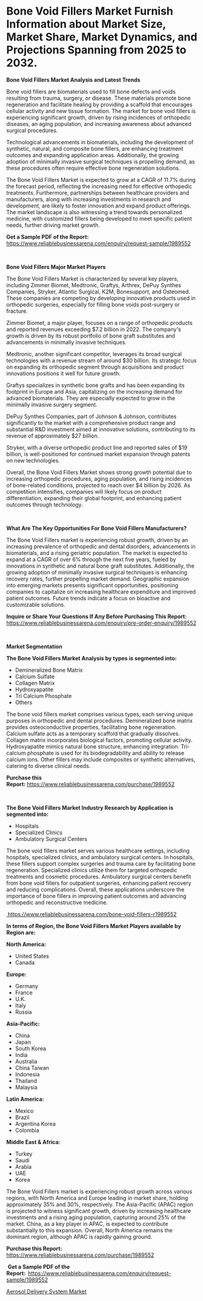 <p><h1>Bone Void Fillers Market Furnish Information about Market Size, Market Share, Market Dynamics, and Projections Spanning from 2025 to 2032.</h1></p><p><strong>Bone Void Fillers Market Analysis and Latest Trends</strong></p>
<p><p>Bone void fillers are biomaterials used to fill bone defects and voids resulting from trauma, surgery, or disease. These materials promote bone regeneration and facilitate healing by providing a scaffold that encourages cellular activity and new tissue formation. The market for bone void fillers is experiencing significant growth, driven by rising incidences of orthopedic diseases, an aging population, and increasing awareness about advanced surgical procedures. </p><p>Technological advancements in biomaterials, including the development of synthetic, natural, and composite bone fillers, are enhancing treatment outcomes and expanding application areas. Additionally, the growing adoption of minimally invasive surgical techniques is propelling demand, as these procedures often require effective bone regeneration solutions.</p><p>The Bone Void Fillers Market is expected to grow at a CAGR of 11.7% during the forecast period, reflecting the increasing need for effective orthopedic treatments. Furthermore, partnerships between healthcare providers and manufacturers, along with increasing investments in research and development, are likely to foster innovation and expand product offerings. The market landscape is also witnessing a trend towards personalized medicine, with customized fillers being developed to meet specific patient needs, further driving market growth.</p></p>
<p><strong>Get a Sample PDF of the Report:&nbsp;</strong> <a href="https://www.reliablebusinessarena.com/enquiry/request-sample/1989552?utm_campaign=2995&utm_medium=2&utm_source=Github&utm_content=ia&utm_term=04032025&utm_id=bone-void-fillers">https://www.reliablebusinessarena.com/enquiry/request-sample/1989552</a></p>
<p>&nbsp;</p>
<p><strong>Bone Void Fillers Major Market Players</strong></p>
<p><p>The Bone Void Fillers Market is characterized by several key players, including Zimmer Biomet, Medtronic, Graftys, Arthrex, DePuy Synthes Companies, Stryker, Atlantic Surgical, K2M, Bonesupport, and Osteomed. These companies are competing by developing innovative products used in orthopedic surgeries, especially for filling bone voids post-surgery or fracture.</p><p>Zimmer Biomet, a major player, focuses on a range of orthopedic products and reported revenues exceeding $7.2 billion in 2022. The company's growth is driven by its robust portfolio of bone graft substitutes and advancements in minimally invasive techniques.</p><p>Medtronic, another significant competitor, leverages its broad surgical technologies with a revenue stream of around $30 billion. Its strategic focus on expanding its orthopedic segment through acquisitions and product innovations positions it well for future growth.</p><p>Graftys specializes in synthetic bone grafts and has been expanding its footprint in Europe and Asia, capitalizing on the increasing demand for advanced biomaterials. They are especially expected to grow in the minimally invasive surgery segment.</p><p>DePuy Synthes Companies, part of Johnson & Johnson, contributes significantly to the market with a comprehensive product range and substantial R&D investment aimed at innovative solutions, contributing to its revenue of approximately $27 billion.</p><p>Stryker, with a diverse orthopedic product line and reported sales of $19 billion, is well-positioned for continued market expansion through patents on new technologies.</p><p>Overall, the Bone Void Fillers Market shows strong growth potential due to increasing orthopedic procedures, aging population, and rising incidences of bone-related conditions, projected to reach over $4 billion by 2026. As competition intensifies, companies will likely focus on product differentiation, expanding their global footprint, and enhancing patient outcomes through technology.</p></p>
<p>&nbsp;</p>
<p><strong>What Are The Key Opportunities For Bone Void Fillers Manufacturers?</strong></p>
<p><p>The Bone Void Fillers market is experiencing robust growth, driven by an increasing prevalence of orthopedic and dental disorders, advancements in biomaterials, and a rising geriatric population. The market is expected to expand at a CAGR of over 6% through the next five years, fueled by innovations in synthetic and natural bone graft substitutes. Additionally, the growing adoption of minimally invasive surgical techniques is enhancing recovery rates, further propelling market demand. Geographic expansion into emerging markets presents significant opportunities, positioning companies to capitalize on increasing healthcare expenditure and improved patient outcomes. Future trends indicate a focus on bioactive and customizable solutions.</p></p>
<p><strong>Inquire or Share Your Questions If Any Before Purchasing This Report:</strong> <a href="https://www.reliablebusinessarena.com/enquiry/pre-order-enquiry/1989552?utm_campaign=2995&utm_medium=2&utm_source=Github&utm_content=ia&utm_term=04032025&utm_id=bone-void-fillers">https://www.reliablebusinessarena.com/enquiry/pre-order-enquiry/1989552</a></p>
<p>&nbsp;</p>
<p><strong>Market Segmentation</strong></p>
<p><strong>The Bone Void Fillers Market Analysis by types is segmented into:</strong></p>
<p><ul><li>Demineralized Bone Matrix</li><li>Calcium Sulfate</li><li>Collagen Matrix</li><li>Hydroxyapatite</li><li>Tri Calcium Phosphate</li><li>Others</li></ul></p>
<p><p>The bone void fillers market comprises various types, each serving unique purposes in orthopedic and dental procedures. Demineralized bone matrix provides osteoconductive properties, facilitating bone regeneration. Calcium sulfate acts as a temporary scaffold that gradually dissolves. Collagen matrix incorporates biological factors, promoting cellular activity. Hydroxyapatite mimics natural bone structure, enhancing integration. Tri-calcium phosphate is used for its biodegradability and ability to release calcium ions. Other fillers may include composites or synthetic alternatives, catering to diverse clinical needs.</p></p>
<p><strong>Purchase this Report:&nbsp;</strong><a href="https://www.reliablebusinessarena.com/purchase/1989552?utm_campaign=2995&utm_medium=2&utm_source=Github&utm_content=ia&utm_term=04032025&utm_id=bone-void-fillers">https://www.reliablebusinessarena.com/purchase/1989552</a></p>
<p>&nbsp;</p>
<p><strong>The Bone Void Fillers Market Industry Research by Application is segmented into:</strong></p>
<p><ul><li>Hospitals</li><li>Specialized Clinics</li><li>Ambulatory Surgical Centers</li></ul></p>
<p><p>The bone void fillers market serves various healthcare settings, including hospitals, specialized clinics, and ambulatory surgical centers. In hospitals, these fillers support complex surgeries and trauma care by facilitating bone regeneration. Specialized clinics utilize them for targeted orthopedic treatments and cosmetic procedures. Ambulatory surgical centers benefit from bone void fillers for outpatient surgeries, enhancing patient recovery and reducing complications. Overall, these applications underscore the importance of bone fillers in improving patient outcomes and advancing orthopedic and reconstructive medicine.</p></p>
<p><a href="https://www.reliablebusinessarena.com/bone-void-fillers-r1989552?utm_campaign=2995&utm_medium=2&utm_source=Github&utm_content=ia&utm_term=04032025&utm_id=bone-void-fillers">&nbsp;https://www.reliablebusinessarena.com/bone-void-fillers-r1989552</a></p>
<p><strong>In terms of Region, the Bone Void Fillers Market Players available by Region are:</strong></p>
<p>
    <p> <strong> North America: </strong>
        <ul>
            <li>United States</li>
            <li>Canada</li>
        </ul>
        </p> 
    <p> <strong> Europe: </strong>
        <ul>
            <li>Germany</li>
            <li>France</li>
            <li>U.K.</li>
            <li>Italy</li>
            <li>Russia</li>
        </ul>
        </p> 
    <p> <strong> Asia-Pacific: </strong>
        <ul>
            <li>China</li>
            <li>Japan</li>
            <li>South Korea</li>
            <li>India</li>
            <li>Australia</li>
            <li>China Taiwan</li>
            <li>Indonesia</li>
            <li>Thailand</li>
            <li>Malaysia</li>
        </ul>
        </p> 
    <p> <strong> Latin America: </strong>
        <ul>
            <li>Mexico</li>
            <li>Brazil</li>
            <li>Argentina Korea</li>
            <li>Colombia</li>
        </ul>
        </p> 
    <p> <strong> Middle East & Africa: </strong>
        <ul>
            <li>Turkey</li>
            <li>Saudi</li>
            <li>Arabia</li>
            <li>UAE</li>
            <li>Korea</li>
        </ul>
    </p>
    </p>
<p><p>The Bone Void Fillers market is experiencing robust growth across various regions, with North America and Europe leading in market share, holding approximately 35% and 30%, respectively. The Asia-Pacific (APAC) region is projected to witness significant growth, driven by increasing healthcare investments and a rising aging population, capturing around 25% of the market. China, as a key player in APAC, is expected to contribute substantially to this expansion. Overall, North America remains the dominant region, although APAC is rapidly gaining ground.</p></p>
<p><strong>Purchase this Report: </strong><a href="https://www.reliablebusinessarena.com/purchase/1989552?utm_campaign=2995&utm_medium=2&utm_source=Github&utm_content=ia&utm_term=04032025&utm_id=bone-void-fillers">https://www.reliablebusinessarena.com/purchase/1989552</a></p>
<p>&nbsp;<strong>Get a Sample PDF of the Report:&nbsp;&nbsp;</strong><a href="https://www.reliablebusinessarena.com/enquiry/request-sample/1989552?utm_campaign=2995&utm_medium=2&utm_source=Github&utm_content=ia&utm_term=04032025&utm_id=bone-void-fillers">https://www.reliablebusinessarena.com/enquiry/request-sample/1989552</a></p>
<p><strong></strong></p>
<p><p><a href="https://github.com/sefathlehki/Market-Research-Report-List-1/blob/main/aerosol-delivery-system-market.md?utm_campaign=2995&utm_medium=2&utm_source=Github&utm_content=ia&utm_term=04032025&utm_id=bone-void-fillers">Aerosol Delivery System Market</a></p></p>